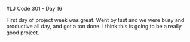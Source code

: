 #LJ Code 301 - Day 16

First day of project week was great. Went by fast and we were busy and productive all day, and got a ton done. I think this is going to be a really good project.
